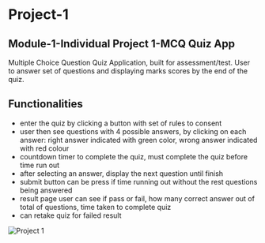 # Project-1

## Module-1-Individual Project 1-MCQ Quiz App

Multiple Choice Question Quiz Application, built for assessment/test. User to answer set of questions and displaying marks scores by the end of the quiz.

## Functionalities
- enter the quiz by clicking a button with set of rules to consent 
- user then see questions with 4 possible answers, by clicking on each answer: right answer indicated with green color, wrong answer indicated with red colour
- countdown timer to complete the quiz, must complete the quiz before time run out
- after selecting an answer, display the next question until finish
- submit button can be press if time running out without the rest questions being answered
- result page user can see if pass or fail, how many correct answer out of total of questions, time taken to complete quiz
- can retake quiz for failed result


![Project 1](https://user-images.githubusercontent.com/94664124/146491830-8b2b2dbd-1bf9-476f-b740-519f0b2684c0.png)
